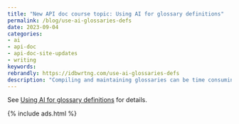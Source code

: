 ```yaml
---
title: "New API doc course topic: Using AI for glossary definitions"
permalink: /blog/use-ai-glossaries-defs
date: 2023-09-04
categories:
- ai
- api-doc
- api-doc-site-updates
- writing
keywords: 
rebrandly: https://idbwrtng.com/use-ai-glossaries-defs
description: "Compiling and maintaining glossaries can be time consuming. Can AI tools help with glossaries? Just as AIs are good at creating summaries, providing definitions might be one of AI's strengths. A definition is just a short summary of a concept. AI tools are also good at identifying potentially unfamiliar, jargon-filled terms and then listing concise definitions for them."
---
```


See [Using AI for glossary definitions](/ai/docapis_ai_glossary_definitions.html) for details.

{% include ads.html %}


